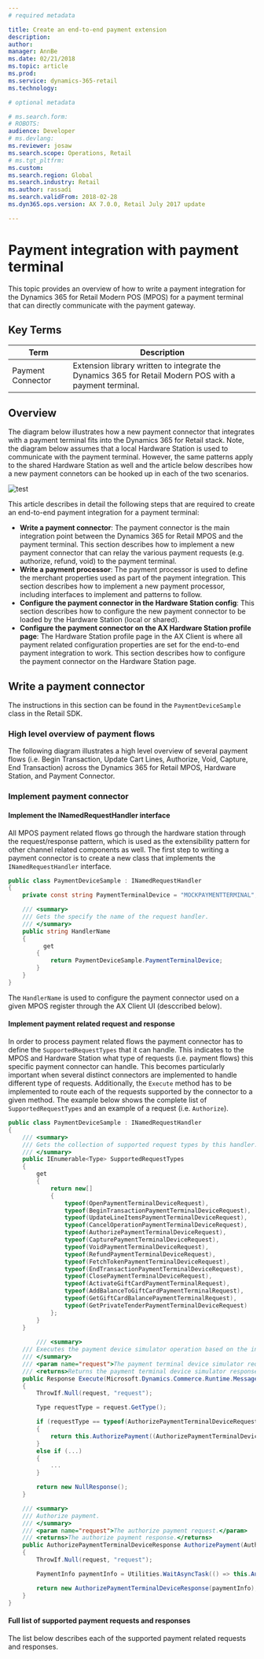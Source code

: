 ```yaml
---
# required metadata

title: Create an end-to-end payment extension
description: 
author: 
manager: AnnBe
ms.date: 02/21/2018
ms.topic: article
ms.prod: 
ms.service: dynamics-365-retail
ms.technology: 

# optional metadata

# ms.search.form: 
# ROBOTS: 
audience: Developer
# ms.devlang: 
ms.reviewer: josaw
ms.search.scope: Operations, Retail
# ms.tgt_pltfrm: 
ms.custom: 
ms.search.region: Global
ms.search.industry: Retail
ms.author: rassadi
ms.search.validFrom: 2018-02-28
ms.dyn365.ops.version: AX 7.0.0, Retail July 2017 update

---
```


# Payment integration with payment terminal
This topic provides an overview of how to write a payment integration for the Dynamics 365 for Retail Modern POS (MPOS) for a payment terminal that can directly communicate with the payment gateway.

## Key Terms
| Term | Description |
| --- | --- |
| Payment Connector | Extension library written to integrate the Dynamics 365 for Retail Modern POS with a payment terminal. |

## Overview
The diagram below illustrates how a new payment connector that integrates with a payment terminal fits into the Dynamics 365 for Retail stack. Note, the diagram below assumes that a local Hardware Station is used to communicate with the payment terminal. However, the same patterns apply to the shared Hardware Station as well and the article below describes how a new payment connetors can be hooked up in each of the two scenarios.

![test](media/PAYMENTS/PAYMENT-TERMINAL/Overview.jpg)

This article describes in detail the following steps that are required to create an end-to-end payment integration for a payment terminal:
- **Write a payment connector**: The payment connector is the main integration point between the Dynamics 365 for Retail MPOS and the payment terminal. This section describes how to implement a new payment connector that can relay the various payment requests (e.g. authorize, refund, void) to the payment terminal. 
- **Write a payment processor**: The payment processor is used to define the merchant properties used as part of the payment integration. This section describes how to implement a new payment processor, including interfaces to implement and patterns to follow.
- **Configure the payment connector in the Hardware Station config**: This section describes how to configure the new payment connector to be loaded by the Hardware Station (local or shared).
- **Configure the payment connector on the AX Hardware Station profile page**: The Hardware Station profile page in the AX Client is where all payment related configuration properties are set for the end-to-end payment integration to work. This section describes how to configure the payment connector on the Hardware Station page.

## Write a payment connector
The instructions in this section can be found in the `PaymentDeviceSample` class in the Retail SDK.

### High level overview of payment flows 
The following diagram illustrates a high level overview of several payment flows (i.e. Begin Transaction, Update Cart Lines, Authorize, Void, Capture, End Transaction) across the Dynamics 365 for Retail MPOS, Hardware Station, and Payment Connector. 

### Implement payment connector

#### Implement the INamedRequestHandler interface
All MPOS payment related flows go through the hardware station through the request/response pattern, which is used as the extensibility pattern for other channel related components as well. The first step to writing a payment connector is to create a new class that implements the `INamedRequestHandler` interface.

``` csharp
public class PaymentDeviceSample : INamedRequestHandler
{
    private const string PaymentTerminalDevice = "MOCKPAYMENTTERMINAL";

    /// <summary>
    /// Gets the specify the name of the request handler.
    /// </summary>
    public string HandlerName
    {
	      get
        {
            return PaymentDeviceSample.PaymentTerminalDevice;
        }
    }
}
```

The `HandlerName` is used to configure the payment connector used on a given MPOS register through the AX Client UI (desccribed below).

#### Implement payment related request and response
In order to process payment related flows the payment connector has to define the `SupportedRequestTypes` that it can handle. This indicates to the MPOS and Hardware Station what type of requests (i.e. payment flows) this specific payment connector can handle. This becomes particularly important when several distinct connectors are implemented to handle different type of requests. Additionally, the `Execute` method has to be implemented to route each of the requests supported by the connector to a given method. The example below shows the complete list of `SupportedRequestTypes` and an example of a request (i.e. `Authorize`).

``` csharp
public class PaymentDeviceSample : INamedRequestHandler
{
    /// <summary>
    /// Gets the collection of supported request types by this handler.
    /// </summary>
    public IEnumerable<Type> SupportedRequestTypes
    {
        get
        {
            return new[]
            {
                typeof(OpenPaymentTerminalDeviceRequest),
                typeof(BeginTransactionPaymentTerminalDeviceRequest),
                typeof(UpdateLineItemsPaymentTerminalDeviceRequest),
                typeof(CancelOperationPaymentTerminalDeviceRequest),
                typeof(AuthorizePaymentTerminalDeviceRequest),
                typeof(CapturePaymentTerminalDeviceRequest),
                typeof(VoidPaymentTerminalDeviceRequest),
                typeof(RefundPaymentTerminalDeviceRequest),
                typeof(FetchTokenPaymentTerminalDeviceRequest),
                typeof(EndTransactionPaymentTerminalDeviceRequest),
                typeof(ClosePaymentTerminalDeviceRequest),
                typeof(ActivateGiftCardPaymentTerminalRequest),
                typeof(AddBalanceToGiftCardPaymentTerminalRequest),
                typeof(GetGiftCardBalancePaymentTerminalRequest),
                typeof(GetPrivateTenderPaymentTerminalDeviceRequest)
            };
        }
    }
    
        /// <summary>
    /// Executes the payment device simulator operation based on the incoming request type.
    /// </summary>
    /// <param name="request">The payment terminal device simulator request message.</param>
    /// <returns>Returns the payment terminal device simulator response.</returns>
    public Response Execute(Microsoft.Dynamics.Commerce.Runtime.Messages.Request request)
    {
        ThrowIf.Null(request, "request");

        Type requestType = request.GetType();

        if (requestType == typeof(AuthorizePaymentTerminalDeviceRequest))
        {
            return this.AuthorizePayment((AuthorizePaymentTerminalDeviceRequest)request);
        }
        else if (...)
        {
            ...
        }

        return new NullResponse();
    }

    /// <summary>
    /// Authorize payment.
    /// </summary>
    /// <param name="request">The authorize payment request.</param>
    /// <returns>The authorize payment response.</returns>
    public AuthorizePaymentTerminalDeviceResponse AuthorizePayment(AuthorizePaymentTerminalDeviceRequest request)
    {
        ThrowIf.Null(request, "request");

        PaymentInfo paymentInfo = Utilities.WaitAsyncTask(() => this.AuthorizePaymentAsync(request.Amount, request.Currency, request.VoiceAuthorization, request.IsManualEntry, request.ExtensionTransactionProperties));

        return new AuthorizePaymentTerminalDeviceResponse(paymentInfo);
    }
}
```

#### Full list of supported payment requests and responses
The list below describes each of the supported payment related requests and responses.

##### 
